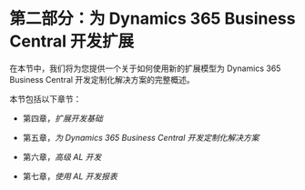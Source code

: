 # 第二部分：为 Dynamics 365 Business Central 开发扩展

在本节中，我们将为您提供一个关于如何使用新的扩展模型为 Dynamics 365 Business Central 开发定制化解决方案的完整概述。

本节包括以下章节：

+   第四章，*扩展开发基础*

+   第五章，*为 Dynamics 365 Business Central 开发定制化解决方案*

+   第六章，*高级 AL 开发*

+   第七章，*使用 AL 开发报表*
